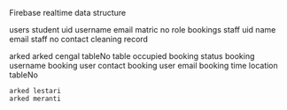 Firebase realtime data structure

users
	student
		uid
			username
			email
			matric no
			role
			bookings
	staff
		uid
			name
			email
			staff no
			contact
			cleaning record

arked
	arked cengal
			tableNo
				table occupied
				booking status
				booking username
				booking user contact
				booking user email
				booking time
				location
				tableNo
				
	arked lestari
	arked meranti

